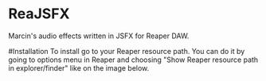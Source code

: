 # ReaJSFX
Marcin's audio effects written in JSFX for Reaper DAW.

#Installation
To install go to your Reaper resource path. You can do it by going to options menu in Reaper and choosing "Show Reaper resource path in explorer/finder" like on the image below.
